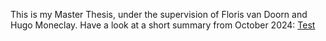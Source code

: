 This is my Master Thesis, under the supervision of Floris van Doorn and Hugo Moneclay. Have a look at a short summary from October 2024: [Test](https://raw.githubusercontent.com/InftyCat/MasterThesis/Zariski/MasterThesisSummary.pdf)

